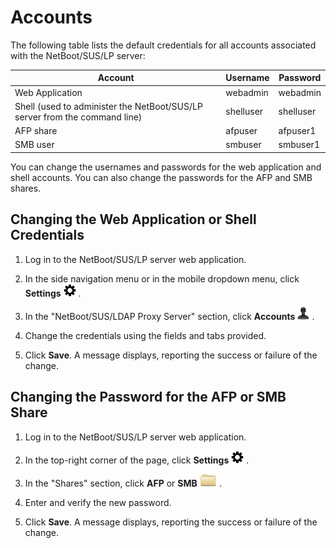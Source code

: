 # Accounts
The following table lists the default credentials for all accounts associated with the NetBoot/SUS/LP server:

Account  | Username | Password
-------  | -------- | --------
Web Application | webadmin | webadmin
Shell (used to administer the NetBoot/SUS/LP server from the command line)  | shelluser | shelluser
AFP share | afpuser | afpuser1
SMB user | smbuser | smbuser1

You can change the usernames and passwords for the web application and shell accounts. You can also change the passwords for the AFP and SMB shares.

## Changing the Web Application or Shell Credentials

1. Log in to the NetBoot/SUS/LP server web application.

2. In the side navigation menu or in the mobile dropdown menu, click **Settings** <img height="20" src="images/thumbnails/settings_icon.png"> .

3. In the "NetBoot/SUS/LDAP Proxy Server" section, click **Accounts** <img height="20" src="images/thumbnails/user_icon.png"> .

4. Change the credentials using the fields and tabs provided.

5. Click **Save**. A message displays, reporting the success or failure of the change.

## Changing the Password for the AFP or SMB Share

1. Log in to the NetBoot/SUS/LP server web application.

2. In the top-right corner of the page, click **Settings** <img height="20" src="images/thumbnails/settings_icon.png"> .

3. In the "Shares" section, click **AFP** or **SMB** <img height="20" src="images/thumbnails/categories_icon.png"> .

4. Enter and verify the new password.

5. Click **Save**. A message displays, reporting the success or failure of the change.


